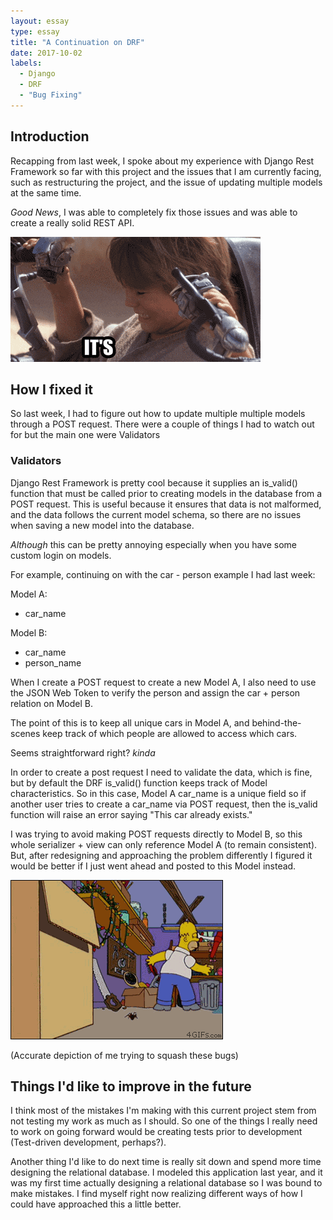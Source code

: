 ```yaml
---
layout: essay
type: essay
title: "A Continuation on DRF"
date: 2017-10-02
labels:
  - Django
  - DRF
  - "Bug Fixing"
---
```


## Introduction
Recapping from last week, I spoke about my experience with Django Rest Framework so far with this project and the issues that I am currently facing, such as restructuring the project, and the issue of updating multiple models at the same time. 

_Good News_, I was able to completely fix those issues and was able to create a really solid REST API.

<img class="ui medium centered image" src="../images/its-working.gif">

## How I fixed it
So last week, I had to figure out how to update multiple multiple models through a POST request. There were a couple of things I had to watch out for but the main one were Validators

### Validators
Django Rest Framework is pretty cool because it supplies an is_valid() function that must be called prior to creating models in the database from a POST request. This is useful because it ensures that data is not malformed, and the data follows the current model schema, so there are no issues when saving a new model into the database.

_Although_ this can be pretty annoying especially when you have some custom login on models.

For example, continuing on with the car - person example I had last week:

Model A:

* car_name

Model B:

 * car_name
 * person_name

When I create a POST request to create a new Model A, I also need to use the JSON Web Token to verify the person and assign the car + person relation on Model B. 

The point of this is to keep all unique cars in Model A, and behind-the-scenes keep track of which people are allowed to access which cars.

Seems straightforward right? _kinda_

In order to create a post request I need to validate the data, which is fine, but by default the DRF is_valid() function keeps track of Model characteristics. So in this case, Model A car_name is a unique field so if another user tries to create a car_name via POST request, then the is_valid function will raise an error saying "This car already exists."

I was trying to avoid making POST requests directly to Model B, so this whole serializer + view can only reference Model A (to remain consistent). But, after redesigning and approaching the problem differently I figured it would be better if I just went ahead and posted to this Model instead. 

<img class="ui medium centered image" src="../images/bugs-morebugs.gif">

(Accurate depiction of me trying to squash these bugs)

## Things I'd like to improve in the future
I think most of the mistakes I'm making with this current project stem from not testing my work as much as I should. So one of the things I really need to work on going forward would be creating tests prior to development (Test-driven development, perhaps?). 

Another thing I'd like to do next time is really sit down and spend more time designing the relational database. I modeled this application last year, and it was my first time actually designing a relational database so I was bound to make mistakes. I find myself right now realizing different ways of how I could have approached this a little better. 


